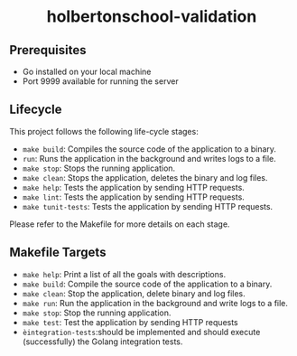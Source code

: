 <h1 align="center">holbertonschool-validation</h1>

## Prerequisites
- Go installed on your local machine
- Port 9999 available for running the server

## Lifecycle
This project follows the following life-cycle stages:

- `make build`: Compiles the source code of the application to a binary.
- `run`: Runs the application in the background and writes logs to a file.
- `make stop`: Stops the running application.
- `make clean`: Stops the application, deletes the binary and log files.
- `make help`: Tests the application by sending HTTP requests.
- `make lint`: Tests the application by sending HTTP requests.
- `make tunit-tests`: Tests the application by sending HTTP requests.

Please refer to the Makefile for more details on each stage.

## Makefile Targets

- `make help`: Print a list of all the goals with descriptions.
- `make build`: Compile the source code of the application to a binary.
- `make clean`: Stop the application, delete binary and log files.
- `make run`: Run the application in the background and write logs to a file.
- `make stop`: Stop the running application.
- `make test`: Test the application by sending HTTP requests
- `èintegration-tests`:should be implemented and should execute (successfully) the Golang integration tests.
